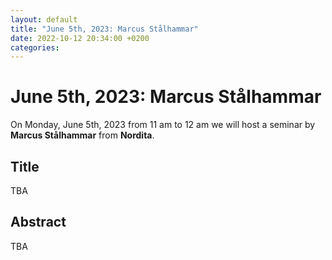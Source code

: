 ```yaml
---
layout: default
title: "June 5th, 2023: Marcus Stålhammar"
date: 2022-10-12 20:34:00 +0200
categories:
---
```


# June 5th, 2023: Marcus Stålhammar

On Monday, June 5th, 2023 from 11 am to 12 am we will host a seminar by **Marcus Stålhammar** from **Nordita**. 

## Title

TBA

## Abstract 

TBA




